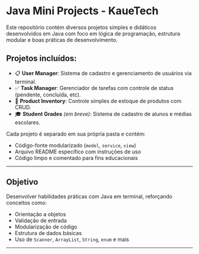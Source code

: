 # Java Mini Projects - KaueTech

Este repositório contém diversos projetos simples e didáticos desenvolvidos em Java com foco em lógica de programação, estrutura modular e boas práticas de desenvolvimento.

## Projetos incluídos:

- 📋 **User Manager**: Sistema de cadastro e gerenciamento de usuários via terminal.
- ✅ **Task Manager**: Gerenciador de tarefas com controle de status (pendente, concluída, etc).
- 🧾 **Product Inventory**: Controle simples de estoque de produtos com CRUD.
- 🎓 **Student Grades** *(em breve)*: Sistema de cadastro de alunos e médias escolares.

Cada projeto é separado em sua própria pasta e contém:
- Código-fonte modularizado (`model`, `service`, `view`)
- Arquivo README específico com instruções de uso
- Código limpo e comentado para fins educacionais

---

## Objetivo

Desenvolver habilidades práticas com Java em terminal, reforçando conceitos como:
- Orientação a objetos
- Validação de entrada
- Modularização de código
- Estrutura de dados básicas
- Uso de `Scanner`, `ArrayList`, `String`, `enum` e mais

---
